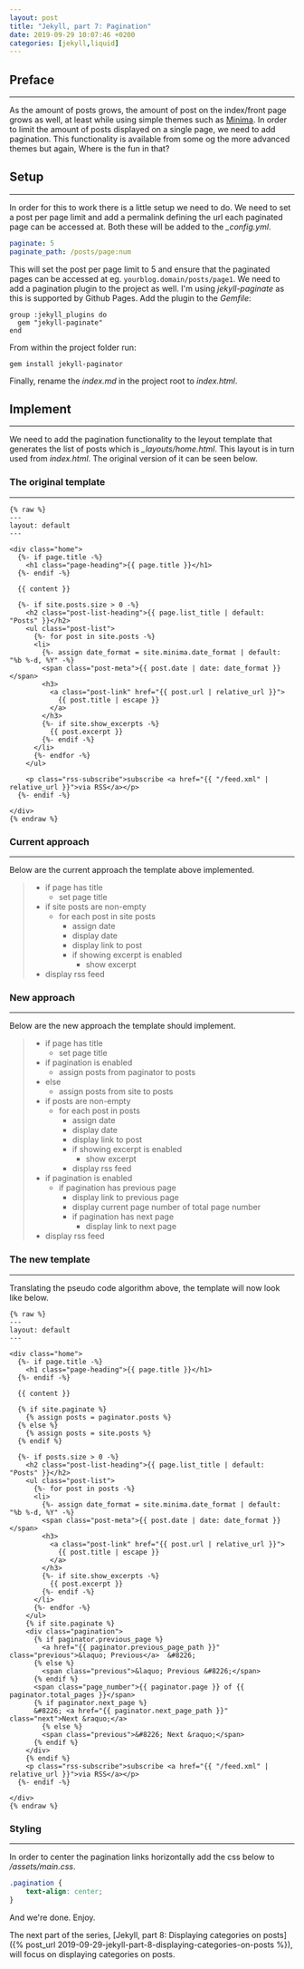 ```yaml
---
layout: post
title: "Jekyll, part 7: Pagination"
date: 2019-09-29 10:07:46 +0200
categories: [jekyll,liquid]
---
```


## Preface
---
As the amount of posts grows, the amount of post on the index/front page grows as well, at least while using simple themes such as [Minima](https://github.com/jekyll/minima). In order to limit the amount of posts displayed on a single page, we need to add pagination. This functionality is available from some og the more advanced themes but again, Where is the fun in that?

## Setup
---
In order for this to work there is a little setup we need to do. We need to set a post per page limit and add a permalink defining the url each paginated page can be accessed at. Both these will be added to the *_config.yml*.

```yaml
paginate: 5
paginate_path: /posts/page:num
```

This will set the post per page limit to 5 and ensure that the paginated pages can be accessed at eg. `yourblog.domain/posts/page1`. We need to add a pagination plugin to the project as well. I'm using *jekyll-paginate* as this is supported by Github Pages. Add the plugin to the *Gemfile*:

```
group :jekyll_plugins do
  gem "jekyll-paginate"
end
```

From within the project folder run:

```
gem install jekyll-paginator
```

Finally, rename the *index.md* in the project root to *index.html*.

## Implement
---
We need to add the pagination functionality to the leyout template that generates the list of posts which is *_layouts/home.html*. This layout is in turn used from *index.html*. The original version of it can be seen below.

### The original template
---
```liquid
{% raw %}
---
layout: default
---

<div class="home">
  {%- if page.title -%}
    <h1 class="page-heading">{{ page.title }}</h1>
  {%- endif -%}

  {{ content }}

  {%- if site.posts.size > 0 -%}
    <h2 class="post-list-heading">{{ page.list_title | default: "Posts" }}</h2>
    <ul class="post-list">
      {%- for post in site.posts -%}
      <li>
        {%- assign date_format = site.minima.date_format | default: "%b %-d, %Y" -%}
        <span class="post-meta">{{ post.date | date: date_format }}</span>
        <h3>
          <a class="post-link" href="{{ post.url | relative_url }}">
            {{ post.title | escape }}
          </a>
        </h3>
        {%- if site.show_excerpts -%}
          {{ post.excerpt }}
        {%- endif -%}
      </li>
      {%- endfor -%}
    </ul>

    <p class="rss-subscribe">subscribe <a href="{{ "/feed.xml" | relative_url }}">via RSS</a></p>
  {%- endif -%}

</div>
{% endraw %}
```

### Current approach
---
Below are the current approach the template above implemented.
>* if page has title
>    * set page title
>* if site posts are non-empty
>    * for each post in site posts
>        * assign date
>        * display date
>        * display link to post
>        * if showing excerpt is enabled
>            * show excerpt
>* display rss feed

### New approach
---
Below are the new approach the template should implement.
>* if page has title
>    * set page title
>* if pagination is enabled
>    * assign posts from paginator to posts
>* else
>    * assign posts from site to posts
>* if posts are non-empty
>    * for each post in posts
>        * assign date
>        * display date
>        * display link to post
>        * if showing excerpt is enabled
>            * show excerpt
>         * display rss feed
>* if pagination is enabled
>   * if pagination has previous page
>     * display link to previous page
>     * display current page number of total page number
>     * if pagination has next page
>       * display link to next page
> * display rss feed

### The new template
---
Translating the pseudo code algorithm above, the template will now look like below.

```liquid
{% raw %}
---
layout: default
---

<div class="home">
  {%- if page.title -%}
    <h1 class="page-heading">{{ page.title }}</h1>
  {%- endif -%}

  {{ content }}

  {% if site.paginate %}
    {% assign posts = paginator.posts %}
  {% else %}
    {% assign posts = site.posts %}
  {% endif %}

  {%- if posts.size > 0 -%}
    <h2 class="post-list-heading">{{ page.list_title | default: "Posts" }}</h2>
    <ul class="post-list">
      {%- for post in posts -%}
      <li>
        {%- assign date_format = site.minima.date_format | default: "%b %-d, %Y" -%}
        <span class="post-meta">{{ post.date | date: date_format }}</span>
        <h3>
          <a class="post-link" href="{{ post.url | relative_url }}">
            {{ post.title | escape }}
          </a>
        </h3>
        {%- if site.show_excerpts -%}
          {{ post.excerpt }}
        {%- endif -%}
      </li>
      {%- endfor -%}
    </ul>
    {% if site.paginate %}
    <div class="pagination">
      {% if paginator.previous_page %}
        <a href="{{ paginator.previous_page_path }}" class="previous">&laquo; Previous</a>  &#8226;
      {% else %}
        <span class="previous">&laquo; Previous &#8226;</span>
      {% endif %}
      <span class="page_number">{{ paginator.page }} of {{ paginator.total_pages }}</span>
      {% if paginator.next_page %}
      &#8226; <a href="{{ paginator.next_page_path }}" class="next">Next &raquo;</a>
        {% else %}
        <span class="previous">&#8226; Next &raquo;</span>
      {% endif %}
    </div>
    {% endif %}
    <p class="rss-subscribe">subscribe <a href="{{ "/feed.xml" | relative_url }}">via RSS</a></p>
  {%- endif -%}

</div>
{% endraw %}
```

### Styling
---
In order to center the pagination links horizontally add the css below to */assets/main.css*.
```css
.pagination {
    text-align: center;
}
```

And we're done. Enjoy.

The next part of the series, [Jekyll, part 8: Displaying categories on posts]({% post_url 2019-09-29-jekyll-part-8-displaying-categories-on-posts %}), will focus on displaying categories on posts.
